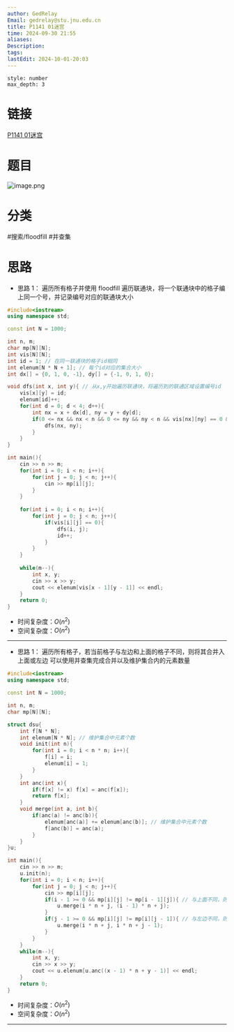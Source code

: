 ```yaml
---
author: GedRelay
Email: gedrelay@stu.jnu.edu.cn
title: P1141 01迷宫
time: 2024-09-30 21:55
aliases: 
Description: 
tags: 
lastEdit: 2024-10-01-20:03
---
```


```toc
style: number
max_depth: 3
```

# 链接
[P1141 01迷宫](https://www.luogu.com.cn/problem/P1141) 

# 题目
![image.png](https://ged-pic-bed.oss-cn-guangzhou.aliyuncs.com/img/202409302156138.png)


# 分类
#搜索/floodfill #并查集 

# 思路
- 思路 1：
遍历所有格子并使用 floodfill 遍历联通块，将一个联通块中的格子编上同一个号，并记录编号对应的联通块大小


```cpp
#include<iostream>
using namespace std;

const int N = 1000;

int n, m;
char mp[N][N];
int vis[N][N];
int id = 1; // 在同一联通块的格子id相同
int elenum[N * N + 1]; // 每个id对应的集合大小
int dx[] = {0, 1, 0, -1}, dy[] = {-1, 0, 1, 0};

void dfs(int x, int y){ // 从x,y开始遍历联通块，将遍历到的联通区域设置编号id
    vis[x][y] = id;
    elenum[id]++;
    for(int d = 0; d < 4; d++){
        int nx = x + dx[d], ny = y + dy[d];
        if(0 <= nx && nx < n && 0 <= ny && ny < n && vis[nx][ny] == 0 && mp[x][y] != mp[nx][ny]){
            dfs(nx, ny);
        }
    }
}

int main(){
    cin >> n >> m;
    for(int i = 0; i < n; i++){
        for(int j = 0; j < n; j++){
            cin >> mp[i][j];
        }
    }
    
    for(int i = 0; i < n; i++){
        for(int j = 0; j < n; j++){
            if(vis[i][j] == 0){
                dfs(i, j);
                id++;
            }
        }
    }
    
    while(m--){
        int x, y;
        cin >> x >> y;
        cout << elenum[vis[x - 1][y - 1]] << endl;
    }
    return 0;
}
```


- 时间复杂度：${O\left( n^{2}  \right)  }$ 
- 空间复杂度：${O\left( n^{2}  \right)  }$ 


---
- 思路 1：
遍历所有格子，若当前格子与左边和上面的格子不同，则将其合并入上面或左边
可以使用并查集完成合并以及维护集合内的元素数量


```cpp
#include<iostream>
using namespace std;

const int N = 1000;

int n, m;
char mp[N][N];

struct dsu{
    int f[N * N];
    int elenum[N * N]; // 维护集合中元素个数
    void init(int n){
        for(int i = 0; i < n * n; i++){
            f[i] = i;
            elenum[i] = 1;
        }
    }
    int anc(int x){
        if(f[x] != x) f[x] = anc(f[x]);
        return f[x];
    }
    void merge(int a, int b){
        if(anc(a) != anc(b)){
            elenum[anc(a)] += elenum[anc(b)]; // 维护集合中元素个数
            f[anc(b)] = anc(a);
        }
    }
}u;

int main(){
    cin >> n >> m;
    u.init(n);
    for(int i = 0; i < n; i++){
        for(int j = 0; j < n; j++){
            cin >> mp[i][j];
            if(i - 1 >= 0 && mp[i][j] != mp[i - 1][j]){ // 与上面不同，则与上面合并
                u.merge(i * n + j, (i - 1) * n + j);
            }
            if(j - 1 >= 0 && mp[i][j] != mp[i][j - 1]){ // 与左边不同，则与左边合并
                u.merge(i * n + j, i * n + j - 1);
            }
        }
    }
    while(m--){
        int x, y;
        cin >> x >> y;
        cout << u.elenum[u.anc((x - 1) * n + y - 1)] << endl;
    }
    return 0;
}
```


- 时间复杂度：${O\left( n^{2}  \right)  }$ 
- 空间复杂度：${O\left( n^{2}  \right)  }$ 


---
